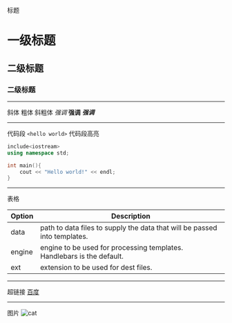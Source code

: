标题
# 一级标题
## 二级标题
### 二级标题

***
斜体 粗体 斜粗体
*强调*
__强调__
***强调***

***
代码段
`<hello world>`
代码段高亮
```c++
include<iostream>
using namespace std;

int main(){
    cout << "Hello world!" << endl;
}
```

***
表格

| Option | Description |
| ------ | ----------- |
| data   | path to data files to supply the data that will be passed into templates. |
| engine | engine to be used for processing templates. Handlebars is the default. |
| ext    | extension to be used for dest files. |

***
超链接
[百度](https://baidu.com)

***
图片
![cat](https://octodex.github.com/images/minion.png "The cat")


